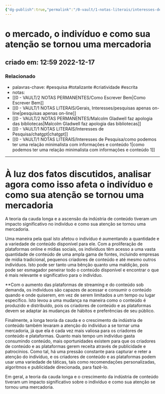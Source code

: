 ```yaml
---
{"dg-publish":true,"permalink":"/0-vault/1-notas-literais/interesses-de-pesquisa/o-mercado-o-individuo-e-como-sua-atencao-se-tornou-uma-mercadoria/","tags":["pesquisa","totalizante","criatividade","escrita"],"dgHomeLink":true,"dgShowLocalGraph":true,"dgShowFileTree":true,"dgEnableSearch":true}
---
```


# o mercado, o indivíduo e como sua atenção se tornou uma mercadoria
## criado em: 12:59 2022-12-17

### Relacionado
- palavras-chave: #pesquisa #totalizante #criatividade #escrita 
- notas: 
- [[0 - VAULT/2 NOTAS PERMANENTES/Como Escrever Bem\|Como Escrever Bem]]
- [[0 - VAULT/1 NOTAS LITERAIS/Gerais, Interesses/pesquisas apenas on-line\|pesquisas apenas on-line]]
- [[0 - VAULT/2 NOTAS PERMANENTES/Malcolm Gladwell faz apologia das bibliotecas\|Malcolm Gladwell faz apologia das bibliotecas]]
- [[0 - VAULT/1 NOTAS LITERAIS/Interesses de Pesquisa/chatgpt\|chatgpt]]
- [[0 - VAULT/1 NOTAS LITERAIS/Interesses de Pesquisa/como podemos ter uma relação minimalista com informações e conteúdo 1\|como podemos ter uma relação minimalista com informações e conteúdo 1]]
---
# À luz dos fatos discutidos, analisar agora como isso afeta o indivíduo e como sua atenção se tornou uma mercadoria

A teoria da cauda longa e a ascensão da indústria de conteúdo tiveram um impacto significativo no indivíduo e como sua atenção se tornou uma mercadoria.

Uma maneira pela qual isto afetou o indivíduo é aumentando a quantidade e a variedade de conteúdo disponível para ele. Com a proliferação de plataformas online e mídias sociais, os indivíduos têm acesso a uma vasta quantidade de conteúdo de uma ampla gama de fontes, incluindo empresas de mídia tradicional, pequenos criadores de conteúdo e até mesmo outros indivíduos. Isto pode ser tanto uma bênção quanto uma maldição, pois pode ser esmagador peneirar todo o conteúdo disponível e encontrar o que é mais relevante e significativo para o indivíduo.

**Com o aumento das plataformas de streaming e do conteúdo sob demanda, os indivíduos são capazes de acessar e consumir o conteúdo quando e onde quiserem, em vez de serem limitados a um tempo ou lugar específico. Isto levou a uma mudança na maneira como o conteúdo é produzido e distribuído, pois os criadores de conteúdo e as plataformas devem se adaptar às mudanças de hábitos e preferências de seu público.

Finalmente, a longa teoria da cauda e o crescimento da indústria de conteúdo também levaram a atenção do indivíduo a se tornar uma mercadoria, já que ela é cada vez mais valiosa para os criadores de conteúdo e plataformas. Quanto mais tempo um indivíduo gasta consumindo conteúdo, mais oportunidades existem para que os criadores de conteúdo e as plataformas gerem receita através de publicidade e patrocínios. Como tal, há uma pressão constante para capturar e reter a atenção do indivíduo, e os criadores de conteúdo e as plataformas podem usar uma variedade de táticas, tais como recomendações personalizadas, algoritmos e publicidade direcionada, para fazê-lo.

Em geral, a teoria da cauda longa e o crescimento da indústria de conteúdo tiveram um impacto significativo sobre o indivíduo e como sua atenção se tornou uma mercadoria.